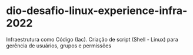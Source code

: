 # dio-desafio-linux-experience-infra-2022
Infraestrutura como Código (Iac). Criação de script (Shell - Linux) para gerência de usuários, grupos e permissões
